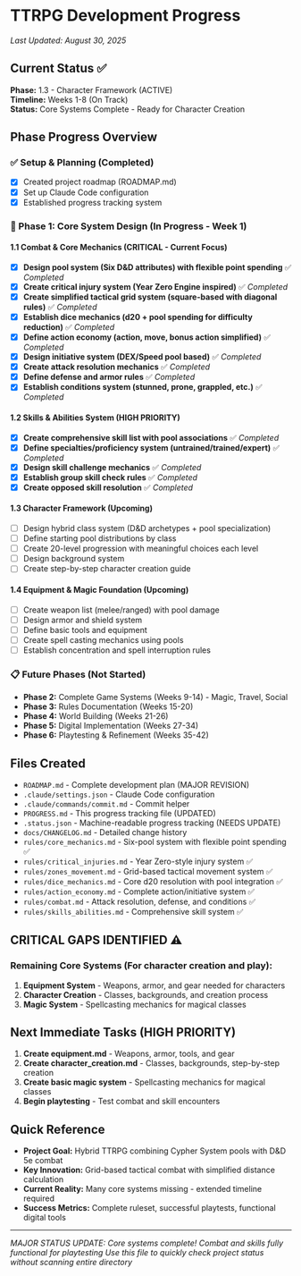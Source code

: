 # TTRPG Development Progress

*Last Updated: August 30, 2025*

## Current Status ✅ 
**Phase:** 1.3 - Character Framework (ACTIVE)  
**Timeline:** Weeks 1-8 (On Track)  
**Status:** Core Systems Complete - Ready for Character Creation  

## Phase Progress Overview

### ✅ Setup & Planning (Completed)
- [x] Created project roadmap (ROADMAP.md)
- [x] Set up Claude Code configuration
- [x] Established progress tracking system

### 🔄 Phase 1: Core System Design (In Progress - Week 1)

#### 1.1 Combat & Core Mechanics (CRITICAL - Current Focus)
- [x] **Design pool system (Six D&D attributes) with flexible point spending** ✅ *Completed*
- [x] **Create critical injury system (Year Zero Engine inspired)** ✅ *Completed*
- [x] **Create simplified tactical grid system (square-based with diagonal rules)** ✅ *Completed*
- [x] **Establish dice mechanics (d20 + pool spending for difficulty reduction)** ✅ *Completed*
- [x] **Define action economy (action, move, bonus action simplified)** ✅ *Completed*
- [x] **Design initiative system (DEX/Speed pool based)** ✅ *Completed*
- [x] **Create attack resolution mechanics** ✅ *Completed*
- [x] **Define defense and armor rules** ✅ *Completed*
- [x] **Establish conditions system (stunned, prone, grappled, etc.)** ✅ *Completed*

#### 1.2 Skills & Abilities System (HIGH PRIORITY)
- [x] **Create comprehensive skill list with pool associations** ✅ *Completed*
- [x] **Define specialties/proficiency system (untrained/trained/expert)** ✅ *Completed*
- [x] **Design skill challenge mechanics** ✅ *Completed*
- [x] **Establish group skill check rules** ✅ *Completed*
- [x] **Create opposed skill resolution** ✅ *Completed*

#### 1.3 Character Framework (Upcoming)
- [ ] Design hybrid class system (D&D archetypes + pool specialization)
- [ ] Define starting pool distributions by class
- [ ] Create 20-level progression with meaningful choices each level
- [ ] Design background system
- [ ] Create step-by-step character creation guide

#### 1.4 Equipment & Magic Foundation (Upcoming)
- [ ] Create weapon list (melee/ranged) with pool damage
- [ ] Design armor and shield system
- [ ] Define basic tools and equipment
- [ ] Create spell casting mechanics using pools
- [ ] Establish concentration and spell interruption rules

### 📋 Future Phases (Not Started)
- **Phase 2:** Complete Game Systems (Weeks 9-14) - Magic, Travel, Social
- **Phase 3:** Rules Documentation (Weeks 15-20)
- **Phase 4:** World Building (Weeks 21-26)
- **Phase 5:** Digital Implementation (Weeks 27-34)
- **Phase 6:** Playtesting & Refinement (Weeks 35-42)

## Files Created
- `ROADMAP.md` - Complete development plan (MAJOR REVISION)
- `.claude/settings.json` - Claude Code configuration
- `.claude/commands/commit.md` - Commit helper
- `PROGRESS.md` - This progress tracking file (UPDATED)
- `.status.json` - Machine-readable progress tracking (NEEDS UPDATE)
- `docs/CHANGELOG.md` - Detailed change history
- `rules/core_mechanics.md` - Six-pool system with flexible point spending ✅
- `rules/critical_injuries.md` - Year Zero-style injury system ✅
- `rules/zones_movement.md` - Grid-based tactical movement system ✅
- `rules/dice_mechanics.md` - Core d20 resolution with pool integration ✅
- `rules/action_economy.md` - Complete action/initiative system ✅
- `rules/combat.md` - Attack resolution, defense, and conditions ✅
- `rules/skills_abilities.md` - Comprehensive skill system ✅

## CRITICAL GAPS IDENTIFIED ⚠️

### Remaining Core Systems (For character creation and play):
1. **Equipment System** - Weapons, armor, and gear needed for characters
2. **Character Creation** - Classes, backgrounds, and creation process
3. **Magic System** - Spellcasting mechanics for magical classes

## Next Immediate Tasks (HIGH PRIORITY)
1. **Create equipment.md** - Weapons, armor, tools, and gear
2. **Create character_creation.md** - Classes, backgrounds, step-by-step creation
3. **Create basic magic system** - Spellcasting mechanics for magical classes
4. **Begin playtesting** - Test combat and skill encounters

## Quick Reference
- **Project Goal:** Hybrid TTRPG combining Cypher System pools with D&D 5e combat
- **Key Innovation:** Grid-based tactical combat with simplified distance calculation
- **Current Reality:** Many core systems missing - extended timeline required
- **Success Metrics:** Complete ruleset, successful playtests, functional digital tools

---
*MAJOR STATUS UPDATE: Core systems complete! Combat and skills fully functional for playtesting*
*Use this file to quickly check project status without scanning entire directory*